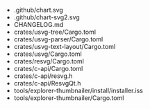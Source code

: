 - .github/chart.svg
- .github/chart-svg2.svg
- CHANGELOG.md
- crates/usvg-tree/Cargo.toml
- crates/usvg-parser/Cargo.toml
- crates/usvg-text-layout/Cargo.toml
- crates/usvg/Cargo.toml
- crates/resvg/Cargo.toml
- crates/c-api/Cargo.toml
- crates/c-api/resvg.h
- crates/c-api/ResvgQt.h
- tools/explorer-thumbnailer/install/installer.iss
- tools/explorer-thumbnailer/Cargo.toml
